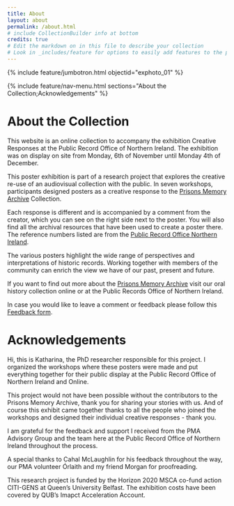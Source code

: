 ```yaml
---
title: About
layout: about
permalink: /about.html
# include CollectionBuilder info at bottom
credits: true
# Edit the markdown on in this file to describe your collection
# Look in _includes/feature for options to easily add features to the page
---
```


{% include feature/jumbotron.html objectid="exphoto_01" %}

{% include feature/nav-menu.html sections="About the Collection;Acknowledgements" %}

# About the Collection

This website is an online collection to accompany the exhibition Creative Responses at the Public Record Office of Northern Ireland.
The exhibition was on display on site from Monday, 6th of November until Monday 4th of December. 

This poster exhibition is part of a research project that explores the creative re-use of an audiovisual collection with the public. In seven workshops, participants designed posters as a creative response to the [Prisons Memory Archive](https://www.prisonsmemoryarchive.com/) Collection. 

Each response is different and is accompanied by a comment from the creator, which you can see on the right side next to the poster. You will also find all the archival resources that have been used to create a poster there. The reference numbers listed are from the [Public Record Office Northern Ireland](https://www.nidirect.gov.uk/campaigns/public-record-office-northern-ireland-proni).

The various posters highlight the wide range of perspectives and interpretations of historic records.
Working together with members of the community can enrich the view we have of our past, present and future. 

If you want to find out more about the [Prisons Memory Archive](https://www.prisonsmemoryarchive.com/) visit our oral history collection online or at the Public Records Office of Northern Ireland.

In case you would like to leave a comment or feedback please follow this [Feedback form](https://forms.office.com/e/JSV4VM2pER).

# Acknowledgements

Hi, this is Katharina, the PhD researcher responsible for this project. I organized the workshops where these posters were made and put everything together for their public display at the Public Record Office of Northern Ireland and Online.

This project would not have been possible without the contributors to the Prisons Memory Archive, thank you for sharing your stories with us.
And of course this exhibit came together thanks to all the people who joined the workshops and designed their individual creative responses - thank you. 

I am grateful for the feedback and support I received from the PMA Advisory Group and the team here at the Public Record Office of Northern Ireland throughout the process.

A special thanks to Cahal McLaughlin for his feedback throughout the way, our PMA volunteer Órlaith and my friend Morgan for proofreading. 

This research project is funded by the Horizon 2020 MSCA co-fund action CITI-GENS at Queen’s University Belfast. The exhibition costs have been covered by QUB’s Imapct Acceleration Account.



<!-- IMPORTANT!!! DELETE this comment and the include below when you are finished editing this page for your collection. The include below introduces about page features. They will show up on your collection's about page until you delete it.  -->
